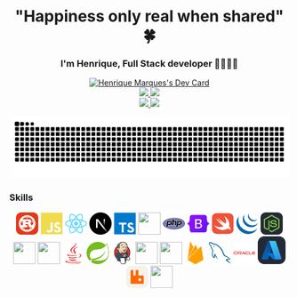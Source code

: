 <div align="center">
    <h1>"Happiness only real when shared" 🍀</h1>
</div>

<div align="center">
    <h3>I'm Henrique, Full Stack developer 🧑🏻‍💻🤘</h3>
</div>

<div align="center">
    <a href="https://app.daily.dev/marquesrick">
        <img src="https://api.daily.dev/devcards/v2/SqaW1JvQPfk9OOsQsU4Rl.png?r=ev2" width="356" alt="Henrique Marques's Dev Card"/>
    </a>
</div>

<div align="center">
    <a href="https://github.com/MarquesRick">
        <img src="https://github-readme-stats.vercel.app/api?username=MarquesRick&show_icons=true&theme=onedark&include_all_commits=true&count_private=true" height="180em"/>
        <img src="https://github-readme-stats.vercel.app/api/top-langs/?username=MarquesRick&layout=compact&langs_count=8&theme=onedark" height="180em"/>
    </a>
</div>

<div align="center">
    <a href="mailto:hmservicostech@outlook.com.br">
        <img src="https://img.shields.io/badge/Microsoft_Outlook-0078D4?style=for-the-badge&logo=microsoft-outlook&logoColor=white" target="_blank"/>
    </a>
    <a href="https://www.linkedin.com/in/henri-marques" target="_blank">
        <img src="https://img.shields.io/badge/-LinkedIn-%230077B5?style=for-the-badge&logo=linkedin&logoColor=white" target="_blank"/>
    </a>
</div>

![Snake animation](https://raw.githubusercontent.com/MarquesRick/MarquesRick/output/github-contribution-grid-snake-dark.svg)

### Skills

<div align="center">
    <img src="https://github.com/tandpfun/skill-icons/blob/main/icons/Rust.svg" width="40" height="40"/>
    <img src="https://github.com/devicons/devicon/blob/master/icons/javascript/javascript-plain.svg" width="40" height="40"/>
    <img src="https://github.com/devicons/devicon/blob/master/icons/react/react-original.svg" width="40" height="40"/>
    <img src="https://github.com/devicons/devicon/blob/master/icons/nextjs/nextjs-original.svg" width="40" height="40"/>
    <img src="https://github.com/devicons/devicon/blob/master/icons/typescript/typescript-original.svg" width="40" height="40"/>
    <img src="https://cdn.jsdelivr.net/gh/devicons/devicon/icons/angularjs/angularjs-original.svg" width="40" height="40"/>
    <img src="https://github.com/devicons/devicon/blob/master/icons/php/php-original.svg" width="40" height="40"/>
    <img src="https://github.com/devicons/devicon/blob/master/icons/bootstrap/bootstrap-original.svg" width="40" height="40"/>
    <img src="https://github.com/devicons/devicon/blob/master/icons/swift/swift-original.svg" width="40" height="40"/>
    <img src="https://github.com/devicons/devicon/blob/master/icons/jquery/jquery-plain.svg" width="40" height="40"/>
    <img src="https://github.com/tandpfun/skill-icons/blob/main/icons/NodeJS-Dark.svg" width="40" height="40"/>
    <img src="https://cdn.jsdelivr.net/gh/devicons/devicon/icons/csharp/csharp-original.svg" width="40" height="40"/>
    <img src="https://cdn.jsdelivr.net/gh/devicons/devicon/icons/dotnetcore/dotnetcore-original.svg" width="40" height="40"/>
    <img src="https://github.com/devicons/devicon/blob/master/icons/java/java-plain.svg" width="40" height="40"/>
    <img src="https://github.com/devicons/devicon/blob/master/icons/spring/spring-original.svg" width="40" height="40"/>
    <img src="https://github.com/devicons/devicon/blob/master/icons/jenkins/jenkins-original.svg" width="40" height="40"/>
    <img src="https://cdn.jsdelivr.net/gh/devicons/devicon/icons/docker/docker-original.svg" width="40" height="40"/>
    <img src="https://cdn.jsdelivr.net/gh/devicons/devicon/icons/microsoftsqlserver/microsoftsqlserver-plain-wordmark.svg" width="40" height="40"/>
    <img src="https://github.com/devicons/devicon/blob/master/icons/firebase/firebase-plain.svg" width="40" height="40"/>
    <img src="https://github.com/devicons/devicon/blob/master/icons/mysql/mysql-original.svg" width="40" height="40"/>
    <img src="https://github.com/devicons/devicon/blob/v2.16.0/icons/oracle/oracle-original.svg" width="40" height="40"/>
    <img src="https://github.com/tandpfun/skill-icons/blob/main/icons/Azure-Dark.svg" width="50" height="50"/>
    <img src="https://github.com/tandpfun/skill-icons/blob/main/icons/RabbitMQ-Light.svg" width="40" height="40"/>
    <img src="https://cdn.jsdelivr.net/gh/devicons/devicon/icons/git/git-original.svg" width="40" height="40"/>
</div>
